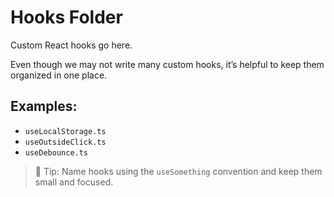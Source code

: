 # Hooks Folder

Custom React hooks go here.

Even though we may not write many custom hooks, it’s helpful to keep them organized in one place.

## Examples:
- `useLocalStorage.ts`
- `useOutsideClick.ts`
- `useDebounce.ts`

> 🧠 Tip: Name hooks using the `useSomething` convention and keep them small and focused.
